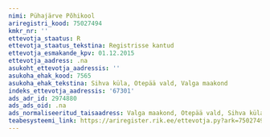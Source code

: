 ```yaml
---
nimi: Pühajärve Põhikool
ariregistri_kood: 75027494
kmkr_nr: ''
ettevotja_staatus: R
ettevotja_staatus_tekstina: Registrisse kantud
ettevotja_esmakande_kpv: 01.12.2015
ettevotja_aadress: .na
asukoht_ettevotja_aadressis: ''
asukoha_ehak_kood: 7565
asukoha_ehak_tekstina: Sihva küla, Otepää vald, Valga maakond
indeks_ettevotja_aadressis: '67301'
ads_adr_id: 2974880
ads_ads_oid: .na
ads_normaliseeritud_taisaadress: Valga maakond, Otepää vald, Sihva küla
teabesysteemi_link: https://ariregister.rik.ee/ettevotja.py?ark=75027494&ref=rekvisiidid
---
```

